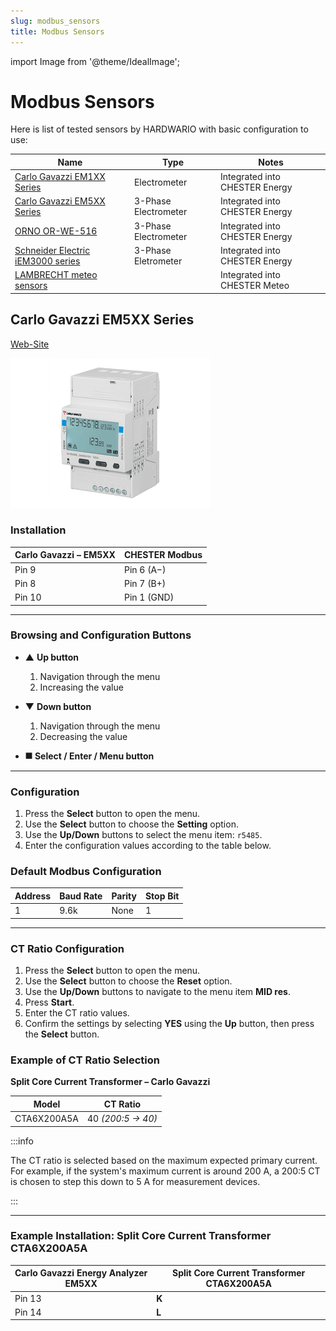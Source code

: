 ```yaml
---
slug: modbus_sensors
title: Modbus Sensors
---
```


import Image from '@theme/IdealImage';

# Modbus Sensors

Here is list of tested sensors by HARDWARIO with basic configuration to use:

| Name                              | Type                 | Notes                          |
|-----------------------------------|----------------------|--------------------------------|
| [Carlo Gavazzi EM1XX Series](#carlo-gavazzi-em1xx-series)       | Electrometer         | Integrated into CHESTER Energy |
| [Carlo Gavazzi EM5XX Series](#carlo-gavazzi-em5xx-series)     | 3-Phase Electrometer | Integrated into CHESTER Energy |
| [ORNO OR-WE-516](#orno-or-we-516)                    | 3-Phase Electrometer | Integrated into CHESTER Energy |
| [Schneider Electric iEM3000 series](#schneider-electric-iem3000-series)  | 3-Phase Eletrometer  | Integrated into CHESTER Energy |
| [LAMBRECHT meteo sensors](#lambrecht-meteo-sensors)          |                      | Integrated into CHESTER Meteo  |


## Carlo Gavazzi EM5XX Series

[Web-Site](https://www.gavazziautomation.com/en-global/product/EM530DINAV53XM1X)

![](carlo_gavazzi_em5xx.png)

### Installation

| **Carlo Gavazzi – EM5XX** | **CHESTER Modbus** |
|---------------------------|--------------------|
| Pin 9                     | Pin 6 (A−)      |
| Pin 8                     | Pin 7 (B+)        |
| Pin 10                    | Pin 1 (GND)        |

---

### Browsing and Configuration Buttons

* ▲ **Up button**
    1. Navigation through the menu
    2. Increasing the value

* ▼ **Down button**
    1. Navigation through the menu
    2. Decreasing the value

* ⯀ **Select / Enter / Menu button**


---

### Configuration

1. Press the **Select** button to open the menu.  
2. Use the **Select** button to choose the **Setting** option.  
3. Use the **Up/Down** buttons to select the menu item: `r5485`.  
4. Enter the configuration values according to the table below.

### Default Modbus Configuration

| Address | Baud Rate | Parity | Stop Bit |
|---------|-----------|--------|-----------|
| 1       | 9.6k      | None   | 1         |

---

### CT Ratio Configuration

1. Press the **Select** button to open the menu.  
2. Use the **Select** button to choose the **Reset** option.  
3. Use the **Up/Down** buttons to navigate to the menu item **MID res**.  
4. Press **Start**.  
5. Enter the CT ratio values.  
6. Confirm the settings by selecting **YES** using the **Up** button, then press the **Select** button.

### Example of CT Ratio Selection

**Split Core Current Transformer – Carlo Gavazzi**

| Model       | CT Ratio          |
|-------------|-------------------|
| CTA6X200A5A | 40 *(200:5 → 40)* |

:::info

 The CT ratio is selected based on the maximum expected primary current. For example, if the system's maximum current is around 200 A, a 200:5 CT is chosen to step this down to 5 A for measurement devices.

:::
>

---

### Example Installation: Split Core Current Transformer CTA6X200A5A

| **Carlo Gavazzi Energy Analyzer EM5XX** | **Split Core Current Transformer CTA6X200A5A** |
|----------------------------------------|-----------------------------------------------|
| Pin 13                                 | **K**                                         |
| Pin 14                                 | **L**                                         |

